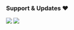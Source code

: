 ### Support & Updates ❤️

<a href="https://t.me/uu_ak0"><img src="https://img.shields.io/badge/Join-Group%20Support-blue.svg?style=for-the-badge&logo=Telegram"></a> <a href="https://t.me/Akja0"><img src="https://img.shields.io/badge/Join-Updates%20Channel-blue.svg?style=for-the-badge&logo=Telegram"></a>

